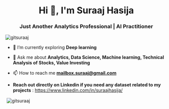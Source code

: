 
<h1 align="center">Hi 👋, I'm Suraaj Hasija</h1>
<h3 align="center"> Just Another Analytics Professional | AI Practitioner  </h3>

<p align="left"> <img src="https://komarev.com/ghpvc/?username=gitsuraaj" alt="gitsuraaj" /> </p>

- 🌱 I’m currently exploring **Deep learning**

- 💬 Ask me about **Analytics, Data Science, Machine learning, Technical Analysis of Stocks, Value Investing**

- 📫 How to reach me **mailbox.suraaj@gmail.com**

- **Reach out directly on Linkedin if you need any dataset related to my projects** : https://www.linkedin.com/in/suraajhasija/
<p >&nbsp;<img align="center" src="https://github-readme-stats.vercel.app/api?username=gitsuraaj&show_icons=true" alt="gitsuraaj" /></p>

</p>

